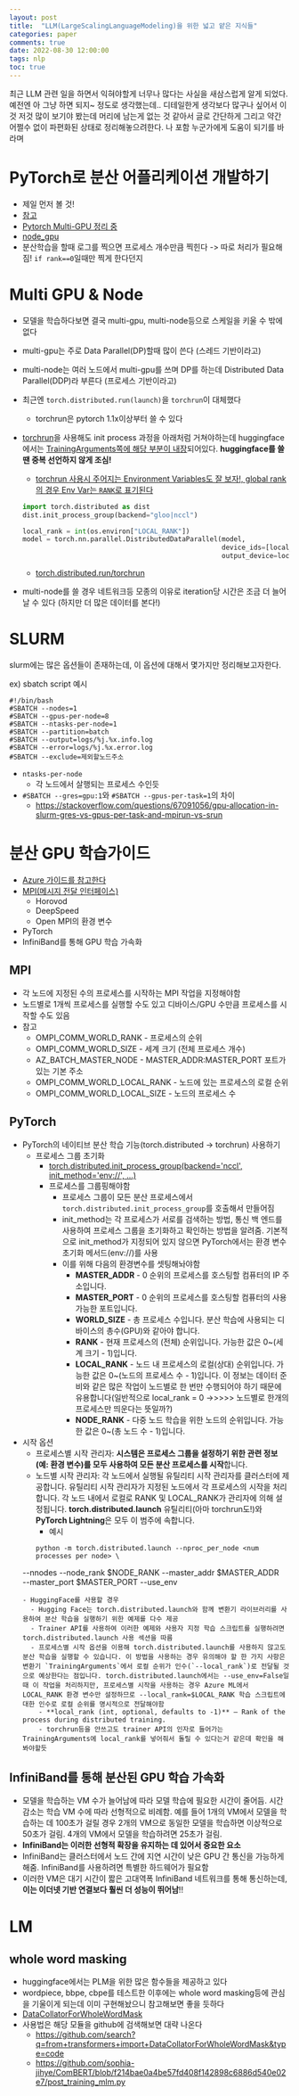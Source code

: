 ```yaml
---
layout: post
title:  "LLM(LargeScalingLanguageModeling)을 위한 넓고 얕은 지식들"
categories: paper
comments: true
date: 2022-08-30 12:00:00
tags: nlp
toc: true
---
```


최근 LLM 관련 일을 하면서 익혀야할게 너무나 많다는 사실을 새삼스럽게 알게 되었다. 예전엔 아 그냥 하면 되지~ 정도로 생각했는데.. 디테일한게 생각보다 많구나 싶어서 이것 저것 많이 보기야 봤는데 머리에 남는게 없는 것 같아서 글로 간단하게 그리고 약간 어쩔수 없이 파편화된 상태로 정리해놓으려한다. 나 포함 누군가에게 도움이 되기를 바라며


# PyTorch로 분산 어플리케이션 개발하기
- 제일 먼저 볼 것!
- [참고](https://tutorials.pytorch.kr/intermediate/dist_tuto.html) 
- [Pytorch Multi-GPU 정리 중](https://better-tomorrow.tistory.com/entry/Pytorch-Multi-GPU-%EC%A0%95%EB%A6%AC-%EC%A4%91)
- [node_gpu](https://img1.daumcdn.net/thumb/R1280x0/?scode=mtistory2&fname=https%3A%2F%2Fblog.kakaocdn.net%2Fdn%2FUlnWG%2Fbtrokp3bPou%2FYqnd5qX9eDEOPMFmtAwFs0%2Fimg.png)
- 분산학습을 할때 로그를 찍으면 프로세스 개수만큼 찍힌다 -> 따로 처리가 필요해짐! `if rank==0`일때만 찍게 한다던지

# Multi GPU & Node
- 모델을 학습하다보면 결국 multi-gpu, multi-node등으로 스케일을 키울 수 밖에 없다
- multi-gpu는 주로 Data Parallel(DP)할때 많이 쓴다 (스레드 기반이라고)
- multi-node는 여러 노드에서 multi-gpu를 쓰며 DP를 하는데 Distributed Data Parallel(DDP)라 부른다 (프로세스 기반이라고)
- 최근엔 `torch.distributed.run(launch)`을 `torchrun`이 대체했다
  - torchrun은 pytorch 1.1x이상부터 쓸 수 있다
- [torchrun](https://pytorch.org/docs/stable/elastic/run.html)을 사용해도 init process 과정을 아래처럼 거쳐야하는데 huggingface에서는 [TrainingArguments쪽에 해당 부분이 내장](https://github.com/huggingface/transformers/blob/9cf274685a0755c7080918951b332eba19f08601/src/transformers/training_args.py#L1418)되어있다. **huggingface를 쓸땐 중복 선언하지 않게 조심!**
  - [torchrun 사용시 주어지는 Environment Variables도 잘 보자!, global rank의 경우 Env Var는 `RANK`로 표기된다](https://pytorch.org/docs/stable/elastic/run.html#environment-variables)
  
  ```python
  import torch.distributed as dist
  dist.init_process_group(backend="gloo|nccl")

  local_rank = int(os.environ["LOCAL_RANK"])
  model = torch.nn.parallel.DistributedDataParallel(model,
                                                    device_ids=[local_rank],
                                                    output_device=local_rank)
  ```
  - [torch.distributed.run/torchrun](https://pytorch.org/tutorials/intermediate/ddp_tutorial.html#initialize-ddp-with-torch-distributed-run-torchrun)
- multi-node를 쓸 경우 네트워크등 모종의 이유로 iteration당 시간은 조금 더 늘어날 수 있다 (하지만 더 많은 데이터를 본다!)


# SLURM

slurm에는 많은 옵션들이 존재하는데, 이 옵션에 대해서 몇가지만 정리해보고자한다.

ex) sbatch script 예시
```
#!/bin/bash
#SBATCH --nodes=1
#SBATCH --gpus-per-node=8
#SBATCH --ntasks-per-node=1
#SBATCH --partition=batch
#SBATCH --output=logs/%j.%x.info.log
#SBATCH --error=logs/%j.%x.error.log
#SBATCH --exclude=제외할노드주소
```
- `ntasks-per-node`
  - 각 노드에서 살행되는 프로세스 수인듯
- `#SBATCH --gres=gpu:1`와 `#SBATCH --gpus-per-task=1`의 차이
  - https://stackoverflow.com/questions/67091056/gpu-allocation-in-slurm-gres-vs-gpus-per-task-and-mpirun-vs-srun



# 분산 GPU 학습가이드
- [Azure 가이드를 참고한다](https://docs.microsoft.com/ko-kr/azure/machine-learning/how-to-train-distributed-gpu)
- [MPI(메시지 전달 인터페이스)](https://www.mcs.anl.gov/research/projects/mpi/)
  - Horovod
  - DeepSpeed
  - Open MPI의 환경 변수
- PyTorch
- InfiniBand를 통해 GPU 학습 가속화

## MPI
- 각 노드에 지정된 수의 프로세스를 시작하는 MPI 작업을 지정해야함
- 노드별로 1개씩 프로세스를 실행할 수도 있고 디바이스/GPU 수만큼 프로세스를 시작할 수도 있음
- 참고
  - OMPI_COMM_WORLD_RANK - 프로세스의 순위
  - OMPI_COMM_WORLD_SIZE - 세계 크기 (전체 프로세스 개수)
  - AZ_BATCH_MASTER_NODE - MASTER_ADDR:MASTER_PORT 포트가 있는 기본 주소
  - OMPI_COMM_WORLD_LOCAL_RANK - 노드에 있는 프로세스의 로컬 순위
  - OMPI_COMM_WORLD_LOCAL_SIZE - 노드의 프로세스 수
  
## PyTorch
- PyTorch의 네이티브 분산 학습 기능(torch.distributed -> torchrun) 사용하기
  - 프로세스 그룹 초기화
    - [torch.distributed.init_process_group(backend='nccl', init_method='env://', ...)](https://pytorch.org/docs/stable/distributed.html#torch.distributed.init_process_group)
    - 프로세스를 그룹핑해야함
      - 프로세스 그룹이 모든 분산 프로세스에서 `torch.distributed.init_process_group`를 호출해서 만들어짐
      - init_method는 각 프로세스가 서로를 검색하는 방법, 통신 백 엔드를 사용하여 프로세스 그룹을 초기화하고 확인하는 방법을 알려줌. 기본적으로 init_method가 지정되어 있지 않으면 PyTorch에서는 환경 변수 초기화 메서드(env://)를 사용
      - 이를 위해 다음의 환경변수를 셋팅해놔야함
        - **MASTER_ADDR** - 0 순위의 프로세스를 호스팅할 컴퓨터의 IP 주소입니다.
        - **MASTER_PORT** - 0 순위의 프로세스를 호스팅할 컴퓨터의 사용 가능한 포트입니다.
        - **WORLD_SIZE** - 총 프로세스 수입니다. 분산 학습에 사용되는 디바이스의 총수(GPU)와 같아야 합니다.
        - **RANK** - 현재 프로세스의 (전체) 순위입니다. 가능한 값은 0~(세계 크기 - 1)입니다.
        - **LOCAL_RANK** - 노드 내 프로세스의 로컬(상대) 순위입니다. 가능한 값은 0~(노드의 프로세스 수 - 1)입니다. 이 정보는 데이터 준비와 같은 많은 작업이 노드별로 한 번만 수행되어야 하기 때문에 유용합니다(일반적으로 local_rank = 0 ->>>>> 노드별로 한개의 프로세스만 띄운다는 뜻일까?)
        - **NODE_RANK** - 다중 노드 학습을 위한 노드의 순위입니다. 가능한 값은 0~(총 노드 수 - 1)입니다.
- 시작 옵션
  - 프로세스별 시작 관리자: **시스템은 프로세스 그룹을 설정하기 위한 관련 정보(예: 환경 변수)를 모두 사용하여 모든 분산 프로세스를 시작**합니다.
  - 노드별 시작 관리자: 각 노드에서 실행될 유틸리티 시작 관리자를 클러스터에 제공합니다. 유틸리티 시작 관리자가 지정된 노드에서 각 프로세스의 시작을 처리합니다. 각 노드 내에서 로컬로 RANK 및 LOCAL_RANK가 관리자에 의해 설정됩니다. **torch.distributed.launch** 유틸리티(아마 torchrun도!)와 **PyTorch Lightning**은 모두 이 범주에 속합니다.
    - 예시
    ```
    python -m torch.distributed.launch --nproc_per_node <num processes per node> \
  --nnodes <num nodes> --node_rank $NODE_RANK --master_addr $MASTER_ADDR \
  --master_port $MASTER_PORT --use_env \
  <your training script> <your script arguments>
    ```
    - HuggingFace를 사용할 경우
      - Hugging Face는 torch.distributed.launch와 함께 변환기 라이브러리를 사용하여 분산 학습을 실행하기 위한 예제를 다수 제공
      - Trainer API를 사용하여 이러한 예제와 사용자 지정 학습 스크립트를 실행하려면 torch.distributed.launch 사용 섹션을 따름
      - 프로세스별 시작 옵션을 이용해 torch.distributed.launch를 사용하지 않고도 분산 학습을 실행할 수 있습니다. 이 방법을 사용하는 경우 유의해야 할 한 가지 사항은 변환기 `TrainingArguments`에서 로컬 순위가 인수(`--local_rank`)로 전달될 것으로 예상한다는 점입니다. torch.distributed.launch에서는 --use_env=False일 때 이 작업을 처리하지만, 프로세스별 시작을 사용하는 경우 Azure ML에서 LOCAL_RANK 환경 변수만 설정하므로 --local_rank=$LOCAL_RANK 학습 스크립트에 대한 인수로 로컬 순위를 명시적으로 전달해야함
        - **local_rank (int, optional, defaults to -1)** — Rank of the process during distributed training.
        - torchrun등을 안쓰고도 trainer API의 인자로 들어가는 TrainingArguments에 local_rank를 넣어줘서 돌릴 수 있다는거 같은데 확인을 해봐야할듯

## InfiniBand를 통해 분산된 GPU 학습 가속화
-  모델을 학습하는 VM 수가 늘어남에 따라 모델 학습에 필요한 시간이 줄어듬. 시간 감소는 학습 VM 수에 따라 선형적으로 비례함. 예를 들어 1개의 VM에서 모델을 학습하는 데 100초가 걸릴 경우 2개의 VM으로 동일한 모델을 학습하면 이상적으로 50초가 걸림. 4개의 VM에서 모델을 학습하려면 25초가 걸림.
- **InfiniBand는 이러한 선형적 확장을 유지하는 데 있어서 중요한 요소**
- InfiniBand는 클러스터에서 노드 간에 지연 시간이 낮은 GPU 간 통신을 가능하게 해줌. InfiniBand를 사용하려면 특별한 하드웨어가 필요함
- 이러한 VM은 대기 시간이 짧은 고대역폭 InfiniBand 네트워크를 통해 통신하는데, **이는 이더넷 기반 연결보다 훨씬 더 성능이 뛰어남**!!


# LM
## whole word masking
- huggingface에서는 PLM을 위한 많은 함수들을 제공하고 있다
- wordpiece, bbpe, cbpe를 테스트한 이후에는 whole word masking등에 관심을 기울이게 되는데 이미 구현해놨으니 참고해보면 좋을 듯하다
- [DataCollatorForWholeWordMask](https://huggingface.co/docs/transformers/main_classes/data_collator#transformers.DataCollatorForWholeWordMask)
- 사용법은 해당 모듈을 github에 검색해보면 대략 나온다
  - https://github.com/search?q=from+transformers+import+DataCollatorForWholeWordMask&type=code
  - https://github.com/sophia-jihye/ComBERT/blob/f214bae0a4be57fd408f142898c6886d540e02e7/post_training_mlm.py
